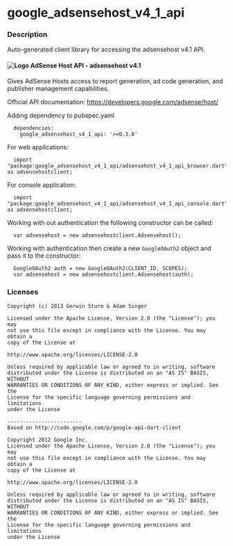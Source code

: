 # google_adsensehost_v4_1_api

### Description

Auto-generated client library for accessing the adsensehost v4.1 API.

#### ![Logo](http://www.google.com/images/icons/product/adsense-16.png) AdSense Host API - adsensehost v4.1

Gives AdSense Hosts access to report generation, ad code generation, and publisher management capabilities.

Official API documentation: https://developers.google.com/adsense/host/

Adding dependency to pubspec.yaml

```
  dependencies:
    google_adsensehost_v4_1_api: '>=0.3.8'
```

For web applications:

```
  import "package:google_adsensehost_v4_1_api/adsensehost_v4_1_api_browser.dart" as adsensehostclient;
```

For console application:

```
  import "package:google_adsensehost_v4_1_api/adsensehost_v4_1_api_console.dart" as adsensehostclient;
```

Working with out authentication the following constructor can be called:

```
  var adsensehost = new adsensehostclient.Adsensehost();
```

Working with authentication then create a new `GoogleOAuth2` object and pass it to the constructor:


```
  GoogleOAuth2 auth = new GoogleOAuth2(CLIENT_ID, SCOPES);
  var adsensehost = new adsensehostclient.Adsensehost(auth);
```

### Licenses

```
Copyright (c) 2013 Gerwin Sturm & Adam Singer

Licensed under the Apache License, Version 2.0 (the "License"); you may 
not use this file except in compliance with the License. You may obtain a 
copy of the License at

http://www.apache.org/licenses/LICENSE-2.0

Unless required by applicable law or agreed to in writing, software
distributed under the License is distributed on an "AS IS" BASIS, WITHOUT
WARRANTIES OR CONDITIONS OF ANY KIND, either express or implied. See the
License for the specific language governing permissions and limitations 
under the License

------------------------
Based on http://code.google.com/p/google-api-dart-client

Copyright 2012 Google Inc.
Licensed under the Apache License, Version 2.0 (the "License"); you may 
not use this file except in compliance with the License. You may obtain a
copy of the License at

http://www.apache.org/licenses/LICENSE-2.0

Unless required by applicable law or agreed to in writing, software
distributed under the License is distributed on an "AS IS" BASIS, WITHOUT
WARRANTIES OR CONDITIONS OF ANY KIND, either express or implied. See the
License for the specific language governing permissions and limitations 
under the License

```
